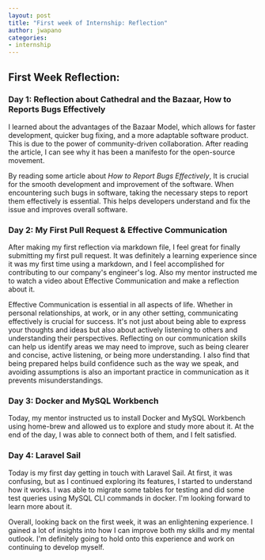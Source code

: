 ```yaml
---
layout: post
title: "First week of Internship: Reflection"
author: jwapano
categories: 
- internship
---
```


## First Week Reflection:

### Day 1: Reflection about Cathedral and the Bazaar, How to Reports Bugs Effectively

I learned about the advantages of the Bazaar Model, which allows for faster development, quicker bug fixing, and a more adaptable software product. This is due to the power of community-driven collaboration. After reading the article, I can see why it has been a manifesto for the open-source movement.

By reading some article about *How to Report Bugs Effectively*, It is crucial for the smooth development and improvement of the software. When encountering such bugs in software, taking the necessary steps to report them effectively is essential. This helps developers understand and fix the issue and improves overall software.

### Day 2: My First Pull Request & Effective Communication

After making my first reflection via markdown file, I feel great for finally submitting my first pull request. It was definitely a learning experience since it was my first time using a markdown, and I feel accomplished for contributing to our company's engineer's log. Also my mentor instructed me to watch a video about Effective Communication and make a reflection about it.

Effective Communication is essential in all aspects of life. Whether in personal relationships, at work, or in any other setting, communicating effectively is crucial for success. It's not just about being able to express your thoughts and ideas but also about actively listening to others and understanding their perspectives. Reflecting on our communication skills can help us identify areas we may need to improve, such as being clearer and concise, active listening, or being more understanding. I also find that being prepared helps build confidence such as the way we speak, and avoiding assumptions is also an important practice in communication as it prevents misunderstandings.

### Day 3: Docker and MySQL Workbench

Today, my mentor instructed us to install Docker and MySQL Workbench using home-brew and allowed us to explore and study more about it. At the end of the day, I was able to connect both of them, and I felt satisfied.

### Day 4: Laravel Sail

Today is my first day getting in touch with Laravel Sail. At first, it was confusing, but as I continued exploring its features, I started to understand how it works. I was able to migrate some tables for testing and did some test queries using MySQL CLI commands in docker. I'm looking forward to learn more about it.

Overall, looking back on the first week, it was an enlightening experience. I gained a lot of insights into how I can improve both my skills and my mental outlook. I'm definitely going to hold onto this experience and work on continuing to develop myself.




